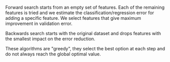 Forward search starts from an empty set of features. Each of the remaining features is tried and we estimate the classification/regression error for adding a specific feature. We select features that give maximum improvement in validation error.

Backwards search starts with the original dataset and drops features with the smallest impact on the error reduction.

These algorithms are "greedy", they select the best option at each step and do not always reach the global optimal value. 